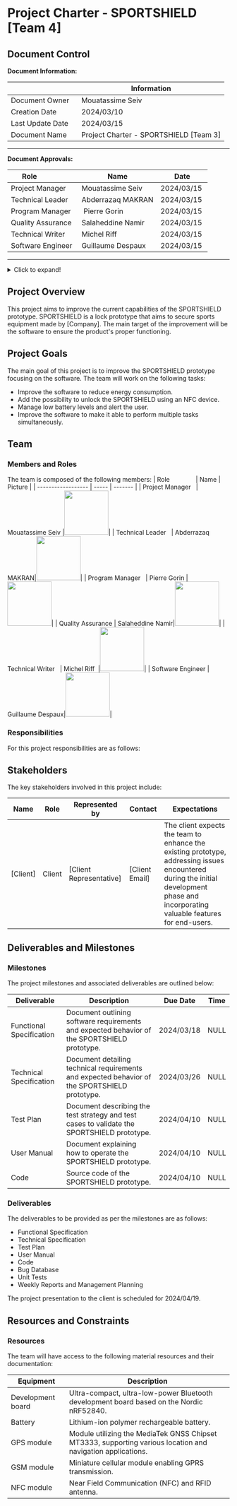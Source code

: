 # Project Charter - SPORTSHIELD [Team 4]

## Document Control

**Document Information:**

|                   | Information |
| ----------------- | ----------- |
| Document Owner    | Mouatassime Seiv|
| Creation Date     | 2024/03/10  |
| Last Update Date  | 2024/03/15  |
| Document Name     | Project Charter - SPORTSHIELD [Team 3]|

---
**Document Approvals:**

| Role               | Name  | Date  |
| ------------------ | ----- | ----- |
| Project Manager    | Mouatassime Seiv | 2024/03/15 |
| Technical Leader   | Abderrazaq MAKRAN| 2024/03/15 |
| Program Manager    | Pierre Gorin     | 2024/03/15 |
| Quality Assurance  | Salaheddine Namir| 2024/03/15 |
| Technical Writer   | Michel Riff      | 2024/03/15 |
| Software Engineer  |Guillaume Despaux | 2024/03/15 |

---

<details>

<summary>Click to expand!</summary>

- [Project Charter - SPORTSHIELD \[Team 3\]](#project-charter---sportshield-team-3)
  - [Document Control](#document-control)
  - [Project Overview](#project-overview)
  - [Project Goals](#project-goals)
  - [Team](#team)
    - [Members and Roles](#members-and-roles)
    - [Responsibilities](#responsibilities)
  - [Stakeholders](#stakeholders)
  - [Deliverables and Milestones](#deliverables-and-milestones)
    - [Milestones](#milestones)
    - [Deliverables](#deliverables)
  - [Resources and Constraints](#resources-and-constraints)
    - [Resources](#resources)
    - [Constraints](#constraints)
  - [Risk and Mitigation](#risk-and-mitigation)
  - [Overall plan](#overall-plan)
  - [Glossary](#glossary)

</details>

## Project Overview
This project aims to improve the current capabilities of the SPORTSHIELD prototype. SPORTSHIELD is a lock prototype that aims to secure sports equipment made by [Company]. The main target of the improvement will be the software to ensure the product's proper functioning.

## Project Goals
The main goal of this project is to improve the SPORTSHIELD prototype focusing on the software. 
The team will work on the following tasks:
- Improve the software to reduce energy consumption.
- Add the possibility to unlock the SPORTSHIELD using an NFC device.
- Manage low battery levels and alert the user.
- Improve the software to make it able to perform multiple tasks simultaneously.

## Team

### Members and Roles
The team is composed of the following members:
| Role               | Name  | Picture |
| ------------------ | ----- | ------- |
| Project Manager    | Mouatassime Seiv |<img src="" width="100" height="100" />|
| Technical Leader   | Abderrazaq MAKRAN|<img src="" width="100" height="100" />|
| Program Manager    | Pierre Gorin     |<img src="" width="100" height="100" />|
| Quality Assurance  | Salaheddine Namir|<img src="" width="100" height="100" />|
| Technical Writer   | Michel Riff      |<img src="" width="100" height="100" />|
| Software Engineer  | Guillaume Despaux|<img src="" width="100" height="100" />|

### Responsibilities
For this project responsibilities are as follows:
<img src="" />

## Stakeholders
The key stakeholders involved in this project include:

| Name            | Role   | Represented by       | Contact            | Expectations                                                                                                                  |
|-----------------|--------|----------------------|--------------------|--------------------------------------------------------------------------------------------------------------------------------|
| [Client]        | Client | [Client Representative] | [Client Email] | The client expects the team to enhance the existing prototype, addressing issues encountered during the initial development phase and incorporating valuable features for end-users. |

## Deliverables and Milestones
### Milestones
The project milestones and associated deliverables are outlined below:

| Deliverable              | Description                                                                                                                | Due Date  | Time |
|--------------------------|----------------------------------------------------------------------------------------------------------------------------|-----------|------|
| Functional Specification | Document outlining software requirements and expected behavior of the SPORTSHIELD prototype.                             | 2024/03/18 | NULL  |
| Technical Specification  | Document detailing technical requirements and expected behavior of the SPORTSHIELD prototype.                               | 2024/03/26 | NULL  |
| Test Plan                | Document describing the test strategy and test cases to validate the SPORTSHIELD prototype.                                 | 2024/04/10 | NULL  |
| User Manual              | Document explaining how to operate the SPORTSHIELD prototype.                                                               | 2024/04/10 | NULL  |
| Code                     | Source code of the SPORTSHIELD prototype.                                                                                  | 2024/04/10 | NULL  |

### Deliverables
The deliverables to be provided as per the milestones are as follows:
- Functional Specification
- Technical Specification
- Test Plan
- User Manual
- Code
- Bug Database
- Unit Tests
- Weekly Reports and Management Planning

The project presentation to the client is scheduled for 2024/04/19.

## Resources and Constraints
### Resources
The team will have access to the following material resources and their documentation:

| Equipment         | Description                                                                                               |
|-------------------|-----------------------------------------------------------------------------------------------------------|
| Development board | Ultra-compact, ultra-low-power Bluetooth development board based on the Nordic nRF52840.                 |
| Battery           | Lithium-ion polymer rechargeable battery.                                                                 |
| GPS module        | Module utilizing the MediaTek GNSS Chipset MT3333, supporting various location and navigation applications. |
| GSM module        | Miniature cellular module enabling GPRS transmission.                                                      |
| NFC module        | Near Field Communication (NFC) and RFID antenna.                                                           |
